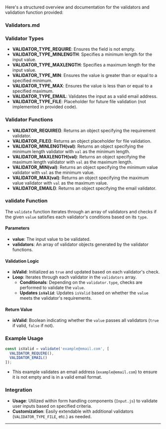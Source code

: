 Here's a structured overview and documentation for the validators and validation function provided:

### Validators.md

### Validator Types
- **VALIDATOR_TYPE_REQUIRE**: Ensures the field is not empty.
- **VALIDATOR_TYPE_MINLENGTH**: Specifies a minimum length for the input value.
- **VALIDATOR_TYPE_MAXLENGTH**: Specifies a maximum length for the input value.
- **VALIDATOR_TYPE_MIN**: Ensures the value is greater than or equal to a specified minimum.
- **VALIDATOR_TYPE_MAX**: Ensures the value is less than or equal to a specified maximum.
- **VALIDATOR_TYPE_EMAIL**: Validates the input as a valid email address.
- **VALIDATOR_TYPE_FILE**: Placeholder for future file validation (not implemented in provided code).

### Validator Functions
- **VALIDATOR_REQUIRE()**: Returns an object specifying the requirement validator.
- **VALIDATOR_FILE()**: Returns an object placeholder for file validation.
- **VALIDATOR_MINLENGTH(val)**: Returns an object specifying the minimum length validator with `val` as the minimum length.
- **VALIDATOR_MAXLENGTH(val)**: Returns an object specifying the maximum length validator with `val` as the maximum length.
- **VALIDATOR_MIN(val)**: Returns an object specifying the minimum value validator with `val` as the minimum value.
- **VALIDATOR_MAX(val)**: Returns an object specifying the maximum value validator with `val` as the maximum value.
- **VALIDATOR_EMAIL()**: Returns an object specifying the email validator.

### validate Function
The `validate` function iterates through an array of validators and checks if the given `value` satisfies each validator's conditions based on its `type`.

#### Parameters
- **value**: The input value to be validated.
- **validators**: An array of validator objects generated by the validator functions.

#### Validation Logic
- **isValid**: Initialized as `true` and updated based on each validator's check.
- **Loop**: Iterates through each validator in the `validators` array.
  - **Conditionals**: Depending on the `validator.type`, checks are performed to validate the `value`.
  - **Updates `isValid`**: Updates `isValid` based on whether the `value` meets the validator's requirements.

#### Return Value
- **isValid**: Boolean indicating whether the `value` passes all validators (`true` if valid, `false` if not).

### Example Usage
```javascript
const isValid = validate('example@email.com', [
  VALIDATOR_REQUIRE(),
  VALIDATOR_EMAIL()
]);
```
- This example validates an email address (`example@email.com`) to ensure it is not empty and is in a valid email format.

### Integration
- **Usage**: Utilized within form handling components (`Input.js`) to validate user inputs based on specified criteria.
- **Customization**: Easily extendable with additional validators (`VALIDATOR_TYPE_FILE`, etc.) as needed.

---
